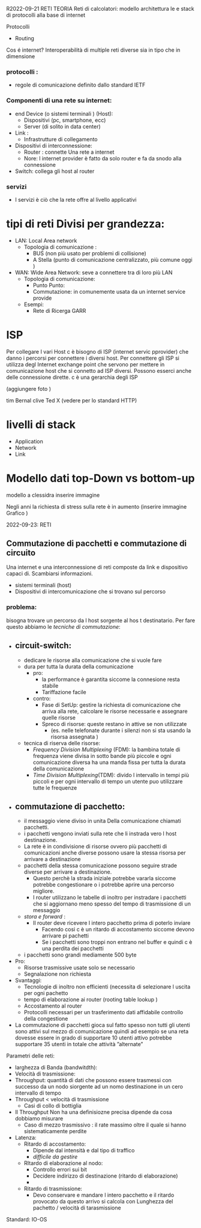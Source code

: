 R2022-09-21 RETI TEORIA
Reti di calcolatori: modello architettura le e stack di protocolli alla base di internet 

Protocolli
- Routing 


Cos é internet? Interoperabilità di multiple reti diverse sia in tipo che in dimensione 

### protocolli :
- regole di comunicazione definito dallo standard IETF
### Componenti di una rete su internet:
- end Device (o sistemi terminali ) (Host):
	- Dispositivi  (pc, smartphone, ecc)
	- Server (di solito in data center)
- Link :
	- Infrastrutture di collegamento
- Dispositivi di interconnessione:
	- Router : connette Una rete a internet 
	- Nore: l internet provider è fatto da solo router e fa da snodo alla connessione 
- Switch: collega gli host al router 
### servizi
- I servizi è ciò che la rete offre al livello applicativi  


# tipi di reti Divisi per grandezza:
- LAN: Local Area network
	- Topologia di comunicazione :
		- BUS (non più usato per problemi di collisione)
		- A Stella  (punto di comunicazione centralizzato, più comune oggi ) 
- WAN: Wide Area Network:
	seve a connettere tra di loro più LAN
	- Topologia di comunicazione:
		- Punto Punto:
		- Commutazione: in comunemente usata da  un internet service provide 
	- Esempi:
		- Rete di Ricerga GARR


# ISP
Per collegare I vari Host c è bisogno di ISP (internet servic pprovider) che danno i percorsi per connettere i diversi host. Per connettere gli ISP  si utilizza degl Internet exchange point che servono per mettere in comunicazione host che si connetto ad ISP diversi. Possono esserci anche delle connessione dirette. c è una gerarchia degli ISP 

(aggiungere foto )




tim Bernal clive Ted X  (vedere per lo standard HTTP)

# livelli di stack 
- Application
- Network 
- Link 


# Modello dati top-Down vs bottom-up
modello a clessidra inserire immagine 


Negli anni la richiesta di stress sulla rete è in aumento (inserire immagine Grafico )


2022-09-23: RETI  

## Commutazione di pacchetti e commutazione di circuito 

Una internet e una interconnessione di reti composte da link e dispositivo capaci di. Scambiarsi informazioni.
- sistemi terminali (host)
- Dispositivi di intercomunicazione che si trovano sul percorso

### problema:
  bisogna trovare un percorso da l host sorgente al hos t destinatario. Per fare questo abbiamo le _tecniche di commutazione_: 
  - ## circuit-switch: 
	  - dedicare le risorse alla comunicazione che si vuole fare 
	  - dura per tutta la durata della comunicazione
		  - pro: 
			  - la performance è garantita siccome la connesione resta stabile 
			  - Tariffazione facile
		  - contro:
			  - Fase di SetUp: gestire la richiesta di comunicazione che arriva alla rete, calcolare le risorse necessarie e assegnare quelle risorse  
			  - Spreco di risorse: queste restano in attive se non utilizzate 
				  - (es.  nelle telefonate durante i silenzi non si sta usando la risorsa assegnata )
	  - tecnica di riserva delle risorse: 
		  - _Frequency Division Multiplexing_ (FDM):  la bambina totale di frequenza viene divisa in sotto bande più piccole e ogni comunicazione diversa ha una manda fissa per tutta la durata della comunicazione 
		  - _Time Division Multiplexing_(TDM): divido l intervallo in tempi più piccoli e per ogni intervallo di tempo un utente puo utilizzare tutte le frequenze 
  - ## commutazione di pacchetto: 
	  - il messaggio viene diviso in unita Della comunicazione chiamati pacchetti.
	  - i pacchetti vengono inviati sulla rete che li instrada vero l host destinazione.
	  - La rete è in condivisione di risorse ovvero più pacchetti di comunicazioni anche diverse possono usare la stessa risorsa per arrivare a destinazione 
	  - pacchetti della stessa comunicazione possono seguire strade diverse per arrivare a destinazione. 
		  - Questo perchè la strada iniziale potrebbe vararla siccome potrebbe congestionare o i potrebbe aprire una  percorso migliore.
		  - I router utilizzano le tabelle di inoltro per instradare i pacchetti che si aggiornano meno spesso del tempo di trasmissione di un messaggio 
	  - _stora e forward_ : 
		  - Il router deve ricevere l intero pacchetto prima di poterlo inviare
			  - Facendo cosi c è un ritardo di accostamento siccome devono arrivare pi pachetti
			  - Se i pacchetti sono troppi non entrano nel buffer e quindi c è una perdita dei pacchetti
	  - i pacchetti sono grandi mediamente 500 byte
  - Pro:
	  - Risorse trasmissive usate solo se necessario
	  - Segnalazione non richiesta
  - Svantaggi:
	  - Tecnologie di inoltro non efficienti (necessita di selezionare l uscita per ogni pachetto
	  - tempo di elaborazione ai router (rooting table lookup )
	  - Accostamento al router
	  - Protocolli necessari per un trasferimento dati affidabile controllo della congestione 
  -  La commutazione di pacchetti gioca sul fatto spesso non tutti gli utenti sono attivi sul mezzo di comunicazione quindi ad esempio se una reta dovesse essere in grado di supportare 10 utenti attivo potrebbe supportare 35 utenti in totale che attività ”alternate”


Parametri delle reti:
- larghezza di Banda (bandwitdth):
- Velocità di trasmissione:
- Throughput: quantità di dati che possono essere trasmessi con successo da un nodo siorgente ad un nomo destinazione in un cero intervallo di tempo 
- Throughput < velocità di trasmissione 
	- Casi di collo di bottiglia 
- Il Throughput Non ha una definisiozne precisa dipende da cosa dobbiamo misurare
	- Caso di mezzo trasmissivo : il rate massimo oltre il quale si hanno sistematicamente perdite 
- Latenza:
	- Ritardo di accostamento:
		- Dipende dal intensità e dal tipo di traffico
		- _difficile da gestire_
	- RItardo di elaborazione al nodo: 
		- Controllo errori sui bit 
		- Decidere indirizzo di destinazione (ritardo di elaborazione)
		- 
	- Ritardo di trasmissione: 
		- Devo conservare e mandare l intero pacchetto e il ritardo provocato da questo arrivo si calcola con Lunghezza del pachetto / velocità di tarasmissione 




Standard: IO-OS